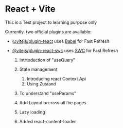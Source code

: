 # React + Vite

This is a Test project to learning purpose only

Currently, two official plugins are available:

- [@vitejs/plugin-react](https://github.com/vitejs/vite-plugin-react/blob/main/packages/plugin-react/README.md) uses [Babel](https://babeljs.io/) for Fast Refresh
- [@vitejs/plugin-react-swc](https://github.com/vitejs/vite-plugin-react-swc) uses [SWC](https://swc.rs/) for Fast Refresh


    1. Intrtoduction of "useQuery"
    2. State management

        1. Introducing react Context Api
        2. Using Zustand

    3. To understand "useParams"
    4. Add Layout accross all the pages
    5. Lazy loading
    6. Added react-content-loader 


